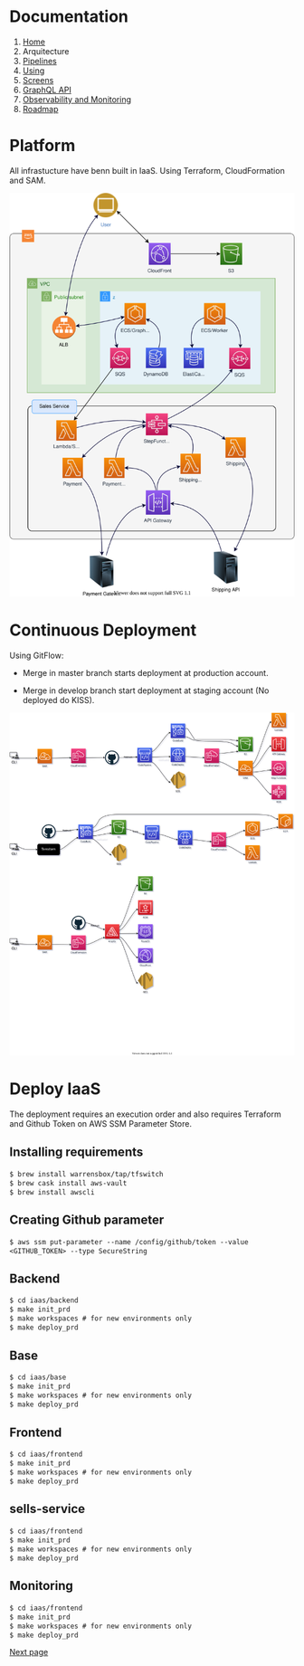 # Documentation

1. [Home](../README.md)
1. Arquitecture
2. [Pipelines](pipelines.md)
3. [Using](using.md)
4. [Screens](screens.md)
5. [GraphQL API](graphql.md)
6. [Observability and Monitoring](monitoring.md)
7. [Roadmap](roadmap.md)

# Platform

All infrastucture have benn built in IaaS. Using Terraform, CloudFormation and SAM.

<img src="images/architecture.svg" width="600" alt="architecture"/>

# Continuous Deployment

Using GitFlow:

- Merge in master branch starts deployment at production account.

- Merge in develop branch start deployment at staging account (No deployed do KISS).

<img src="images/cicd.svg" alt="cicd"/>

# Deploy IaaS

The deployment requires an execution order and also requires Terraform and Github Token on AWS SSM Parameter Store.

## Installing requirements

```
$ brew install warrensbox/tap/tfswitch
$ brew cask install aws-vault
$ brew install awscli
```

## Creating Github parameter

```
$ aws ssm put-parameter --name /config/github/token --value <GITHUB_TOKEN> --type SecureString
```

## Backend

```
$ cd iaas/backend
$ make init_prd
$ make workspaces # for new environments only
$ make deploy_prd
```

## Base

```
$ cd iaas/base
$ make init_prd
$ make workspaces # for new environments only
$ make deploy_prd
```

## Frontend

```
$ cd iaas/frontend
$ make init_prd
$ make workspaces # for new environments only
$ make deploy_prd
```

## sells-service

```
$ cd iaas/frontend
$ make init_prd
$ make workspaces # for new environments only
$ make deploy_prd
```

## Monitoring

```
$ cd iaas/frontend
$ make init_prd
$ make workspaces # for new environments only
$ make deploy_prd
```

[Next page](pipelines.md)
